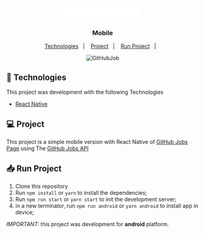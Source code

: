 <h1 align="center" style="backgroundColor: '#2B7FC3'">
  <img alt="GitHubJob" title="GitHubJob" src=".github/logo.png" width="200px" />
</h1>

<h3 align="center">
  Mobile
</h3>

<p align="center">
  <a href="#-technologies">Technologies</a>&nbsp;&nbsp;&nbsp;|&nbsp;&nbsp;&nbsp;
  <a href="#-project">Project</a>&nbsp;&nbsp;&nbsp;|&nbsp;&nbsp;&nbsp;
  <a href="#-run-project">Run Project</a>&nbsp;&nbsp;&nbsp;|&nbsp;&nbsp;&nbsp;
</p>

<p align="center">
  <img alt="GitHubJob" src=".github/githubjobs.gif">
</p>

## 🚀 Technologies

This project was  development with the following Technologies

- [React Native](https://facebook.github.io/react-native/)

## 💻 Project

This project is a simple mobile version with React Native of [GitHub Jobs Page](https://jobs.github.com/) using The [GitHub Jobs API](https://jobs.github.com/api)

## 📥 Run Project

  1. Clone this repository
  2. Run `npm install` or `yarn` to install the dependencies;
  3. Run `npm run start` or `yarn start` to init the development server;
  4. in a new terminator, run `npm run android` or `yarn android` to install app in device;

<i>IMPORTANT:</i> this project was development for <strong>android</strong> platform.
